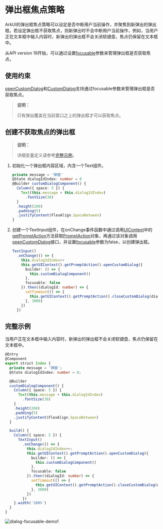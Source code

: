 # 弹出框焦点策略
<!--Kit: ArkUI-->
<!--Subsystem: ArkUI-->
<!--Owner: @houguobiao-->
<!--Designer: @houguobiao-->
<!--Tester: @lxl007-->
<!--Adviser: @HelloCrease-->
ArkUI的弹出框焦点策略可以设定是否中断用户当前操作，并聚焦到新弹出的弹出框。若设定弹出框不获取焦点，则新弹出时不会中断用户当前操作，例如，当用户正在文本框中输入内容时，新弹出的弹出框不会关闭软键盘，焦点仍保留在文本框中。

从API version 19开始，可以通过设置[focusable](../reference/apis-arkui/js-apis-promptAction.md#basedialogoptions11)参数来管理弹出框是否获取焦点。

## 使用约束

[openCustomDialog](arkts-uicontext-custom-dialog.md)和[CustomDialog](arkts-common-components-custom-dialog.md)支持通过focusable参数来管理弹出框是否获取焦点。

> **说明：**
> 
> 只有弹出覆盖在当前窗口之上的弹出框才可以获取焦点。

## 创建不获取焦点的弹出框

> **说明：**
> 
> 详细变量定义请参考[完整示例](#完整示例)。

1. 初始化一个弹出框内容区域，内含一个Text组件。

   ```ts
   private message = '弹窗'
   @State dialogIdIndex: number = 0
   @Builder customDialogComponent() {
     Column({ space: 5 }) {
       Text(this.message + this.dialogIdIndex)
         .fontSize(30)
     }
     .height(200)
     .padding(5)
     .justifyContent(FlexAlign.SpaceBetween)
   }
   ```

2. 创建一个TextInput组件，在onChange事件函数中通过调用[UIContext](../reference/apis-arkui/arkts-apis-uicontext-uicontext.md)中的[getPromptAction](../reference/apis-arkui/arkts-apis-uicontext-uicontext.md#getpromptaction)方法获取[PromptAction](../reference/apis-arkui/arkts-apis-uicontext-promptaction.md)对象，再通过该对象调用[openCustomDialog](../reference/apis-arkui/arkts-apis-uicontext-promptaction.md#opencustomdialog12)接口，并设置[focusable](../reference/apis-arkui/js-apis-promptAction.md#basedialogoptions11)参数为false，以创建弹出框。

   ```ts
   TextInput()
     .onChange(() => {
       this.dialogIdIndex++
       this.getUIContext().getPromptAction().openCustomDialog({
         builder: () => {
           this.customDialogComponent()
         },
         focusable: false
       }).then((dialogId: number) => {
         setTimeout(() => {
           this.getUIContext().getPromptAction().closeCustomDialog(dialogId);
         }, 3000)
       })
     })
   ```

## 完整示例

当用户正在文本框中输入内容时，新弹出的弹出框不会关闭软键盘，焦点仍保留在文本框中。

```ts
@Entry
@Component
export struct Index {
  private message = '弹窗';
  @State dialogIdIndex: number = 0;

  @Builder
  customDialogComponent() {
    Column({ space: 5 }) {
      Text(this.message + this.dialogIdIndex)
        .fontSize(30)
    }
    .height(200)
    .padding(5)
    .justifyContent(FlexAlign.SpaceBetween)
  }

  build() {
    Column({ space: 5 }) {
      TextInput()
        .onChange(() => {
          this.dialogIdIndex++;
          this.getUIContext().getPromptAction().openCustomDialog({
            builder: () => {
              this.customDialogComponent()
            },
            focusable: false
          }).then((dialogId: number) => {
            setTimeout(() => {
              this.getUIContext().getPromptAction().closeCustomDialog(dialogId);
            }, 3000)
          })
        })
    }.width('100%')
  }
}
```
![dialog-focusable-demo1](figures/dialog-focusable-demo1.gif)
